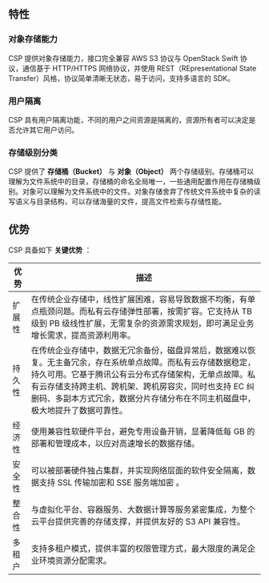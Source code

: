 
## 特性
###  对象存储能力
CSP 提供对象存储能力，接口完全兼容 AWS S3 协议与 OpenStack Swift 协议，通信基于 HTTP/HTTPS 网络协议，并使用 REST（REpresentational State Transfer）风格，协议简单清晰无状态，易于访问，支持多语言的 SDK。
### 用户隔离
CSP 具有用户隔离功能，不同的用户之间资源是隔离的，资源所有者可以决定是否允许其它用户访问。
###  存储级别分类
CSP 提供了 **存储桶（Bucket）** 与 **对象（Object）** 两个存储级别。存储桶可以理解为文件系统中的目录，存储桶的命名全局唯一，一些通用配置作用在存储桶级别。对象可以理解为文件系统中的文件。对象存储舍弃了传统文件系统中复杂的读写语义与目录结构，可以存储海量的文件，提高文件检索与存储性能。

## 优势
CSP 具备如下 **关键优势** ：

| **优势** | **描述** | 
|---------|---------|
| 扩展性 | 在传统企业存储中，线性扩展困难，容易导致数据不均衡，有单点瓶颈问题。而私有云存储弹性部署，按需扩容。它支持从 TB 级到 PB 级线性扩展，无需复杂的资源需求规划，即可满足业务增长需求，提高资源利用率。 | 
| 持久性 | 在传统企业存储中，数据无冗余备份，磁盘异常后，数据难以恢复。无主备冗余，存在系统单点故障。而私有云存储数据稳定，持久可用。它基于腾讯公有云分布式存储架构，无单点故障。私有云存储支持跨主机、跨机架、跨机房容灾，同时也支持 EC 纠删码、多副本方式冗余，数据分片存储分布在不同主机磁盘中，极大地提升了数据可靠性。 | 
| 经济性 | 使用兼容性软硬件平台，避免专用设备开销，显著降低每 GB 的部署和管理成本，以应对高速增长的数据存储。 | 
| 安全性 | 可以被部署硬件独占集群，并实现网络层面的软件安全隔离，数据支持 SSL 传输加密和 SSE 服务端加密 。| 
| 整合性 | 与虚拟化平台、容器服务、大数据计算等服务紧密集成，为整个云平台提供完善的存储支撑，并提供友好的 S3 API 兼容性。 | 
| 多租户 | 支持多租户模式，提供丰富的权限管理方式，最大限度的满足企业环境资源分配需求。 | 

